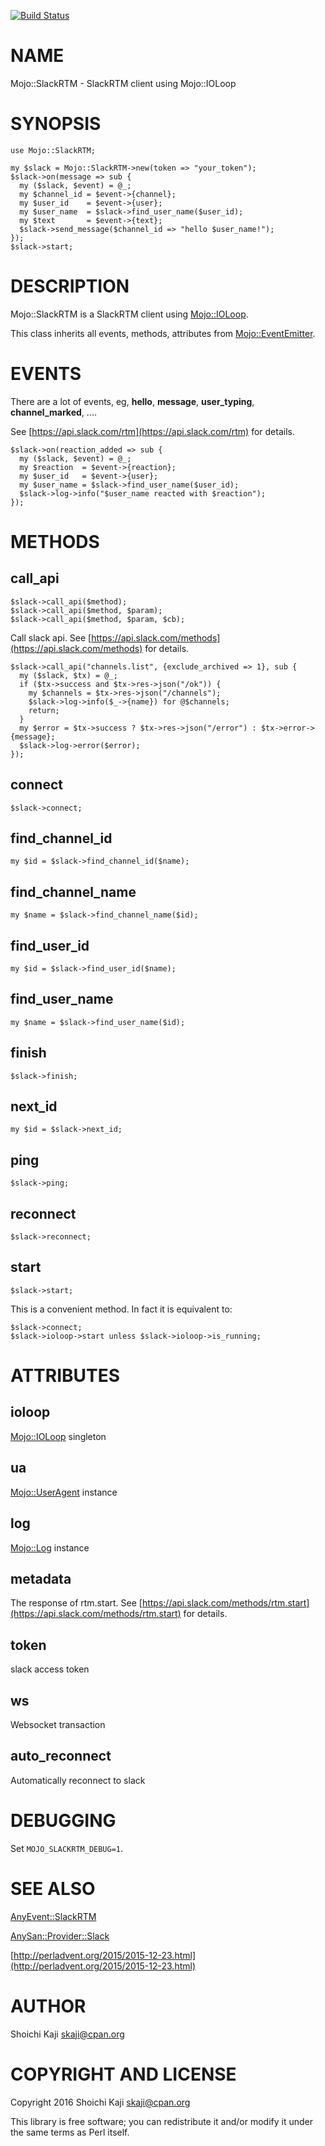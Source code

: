 [![Build Status](https://travis-ci.org/skaji/Mojo-SlackRTM.svg?branch=master)](https://travis-ci.org/skaji/Mojo-SlackRTM)

# NAME

Mojo::SlackRTM - SlackRTM client using Mojo::IOLoop

# SYNOPSIS

    use Mojo::SlackRTM;

    my $slack = Mojo::SlackRTM->new(token => "your_token");
    $slack->on(message => sub {
      my ($slack, $event) = @_;
      my $channel_id = $event->{channel};
      my $user_id    = $event->{user};
      my $user_name  = $slack->find_user_name($user_id);
      my $text       = $event->{text};
      $slack->send_message($channel_id => "hello $user_name!");
    });
    $slack->start;

# DESCRIPTION

Mojo::SlackRTM is a SlackRTM client using [Mojo::IOLoop](https://metacpan.org/pod/Mojo::IOLoop).

This class inherits all events, methods, attributes from [Mojo::EventEmitter](https://metacpan.org/pod/Mojo::EventEmitter).

# EVENTS

There are a lot of events, eg, **hello**, **message**, **user\_typing**, **channel\_marked**, ....

See [https://api.slack.com/rtm](https://api.slack.com/rtm) for details.

    $slack->on(reaction_added => sub {
      my ($slack, $event) = @_;
      my $reaction  = $event->{reaction};
      my $user_id   = $event->{user};
      my $user_name = $slack->find_user_name($user_id);
      $slack->log->info("$user_name reacted with $reaction");
    });

# METHODS

## call\_api

    $slack->call_api($method);
    $slack->call_api($method, $param);
    $slack->call_api($method, $param, $cb);

Call slack api. See [https://api.slack.com/methods](https://api.slack.com/methods) for details.

    $slack->call_api("channels.list", {exclude_archived => 1}, sub {
      my ($slack, $tx) = @_;
      if ($tx->success and $tx->res->json("/ok")) {
        my $channels = $tx->res->json("/channels");
        $slack->log->info($_->{name}) for @$channels;
        return;
      }
      my $error = $tx->success ? $tx->res->json("/error") : $tx->error->{message};
      $slack->log->error($error);
    });

## connect

    $slack->connect;

## find\_channel\_id

    my $id = $slack->find_channel_id($name);

## find\_channel\_name

    my $name = $slack->find_channel_name($id);

## find\_user\_id

    my $id = $slack->find_user_id($name);

## find\_user\_name

    my $name = $slack->find_user_name($id);

## finish

    $slack->finish;

## next\_id

    my $id = $slack->next_id;

## ping

    $slack->ping;

## reconnect

    $slack->reconnect;

## start

    $slack->start;

This is a convenient method. In fact it is equivalent to:

    $slack->connect;
    $slack->ioloop->start unless $slack->ioloop->is_running;

# ATTRIBUTES

## ioloop

[Mojo::IOLoop](https://metacpan.org/pod/Mojo::IOLoop) singleton

## ua

[Mojo::UserAgent](https://metacpan.org/pod/Mojo::UserAgent) instance

## log

[Mojo::Log](https://metacpan.org/pod/Mojo::Log) instance

## metadata

The response of rtm.start. See [https://api.slack.com/methods/rtm.start](https://api.slack.com/methods/rtm.start) for details.

## token

slack access token

## ws

Websocket transaction

## auto\_reconnect

Automatically reconnect to slack

# DEBUGGING

Set `MOJO_SLACKRTM_DEBUG=1`.

# SEE ALSO

[AnyEvent::SlackRTM](https://metacpan.org/pod/AnyEvent::SlackRTM)

[AnySan::Provider::Slack](https://metacpan.org/pod/AnySan::Provider::Slack)

[http://perladvent.org/2015/2015-12-23.html](http://perladvent.org/2015/2015-12-23.html)

# AUTHOR

Shoichi Kaji <skaji@cpan.org>

# COPYRIGHT AND LICENSE

Copyright 2016 Shoichi Kaji <skaji@cpan.org>

This library is free software; you can redistribute it and/or modify
it under the same terms as Perl itself.
